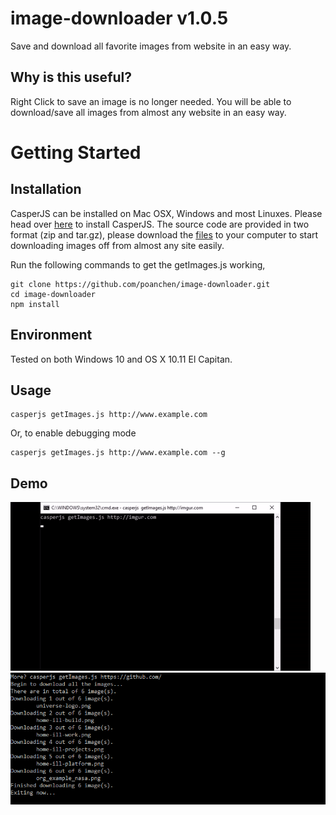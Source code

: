 # image-downloader v1.0.5
Save and download all favorite images from website in an easy way.

## Why is this useful?

Right Click to save an image is no longer needed. You will be able to download/save all images from almost any website in an easy way.

# Getting Started

## Installation

CasperJS can be installed on Mac OSX, Windows and most Linuxes. Please head over [here](http://docs.casperjs.org/en/latest/installation.html) to install CasperJS. The source code are provided in two format (zip and tar.gz), please download the [files](https://github.com/poanchen/image-downloader/releases) to your computer to start downloading images off from almost any site easily.

Run the following commands to get the getImages.js working,

```
git clone https://github.com/poanchen/image-downloader.git
cd image-downloader
npm install
```

## Environment

Tested on both Windows 10 and OS X 10.11 El Capitan.

## Usage

```
casperjs getImages.js http://www.example.com
```

Or, to enable debugging mode

```
casperjs getImages.js http://www.example.com --g
```

## Demo

![Loading the first image](demo.gif)
![Loading the first image](demo.PNG)
